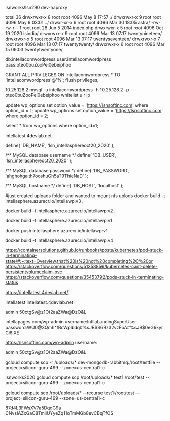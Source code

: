 lsnworks!lsn290
dev-haproxy

total 36
drwxrwxr-x 8 root root 4096 May  8 17:57 ./
drwxrwxr-x 9 root root 4096 May  9 03:01 ../
drwxr-xr-x 6 root root 4096 Mar 30 18:05 astra/
-rw-rw-r-- 1 root root   28 Jun  5  2014 index.php
drwxrwxr-x 5 root root 4096 Oct 19  2020 isindia/
drwxrwxr-x 9 root root 4096 Mar 13 07:17 twentynineteen/
drwxrwxr-x 5 root root 4096 Mar 13 07:17 twentyseventeen/
drwxrwxr-x 7 root root 4096 Mar 13 07:17 twentytwenty/
drwxrwxr-x 6 root root 4096 Mar 15 09:03 twentytwentyone/



db:intellacomwordpress
user:intellacomwordpress
pass:oteo0buZooPei0ebeiphoo

GRANT ALL PRIVILEGES ON intellacomwordpress.* TO 'intellacomwordpress'@'%';
flush privileges;

10.25.128.2
mysql -u  intellacomwordpress -h 10.25.128.2 -p
oteo0buZooPei0ebeiphoo
whitelist u r ip


update wp_options set option_value = 'https://lsnsoftinc.com' where option_id = 1;
update wp_options set option_value = 'https://lsnsoftinc.com' where option_id = 2;

select * from wp_options where option_id=1;

intellatest.4devlab.net

define( 'DB_NAME', 'lsn_intellasphereoct20_2020' );

/** MySQL database username */
define( 'DB_USER', 'lsn_intellasphereoct20_2020' );

/** MySQL database password */
define( 'DB_PASSWORD', 'ahghohgaith7ooshuGh5aT9ThieNaD' );

/** MySQL hostname */
define( 'DB_HOST', 'localhost' );

#just created uploads folder and wanted to mount nfs uplods 
docker build -t intellasphere.azurecr.io/intellawp:v3 .


docker build -t intellasphere.azurecr.io/intellawp:v2 .

docker build -t intellasphere.azurecr.io/intellawp:v1 .



docker push intellasphere.azurecr.io/intellawp:v1 





docker build -t intellasphere.azurecr.io/intellawp:v4

https://containersolutions.github.io/runbooks/posts/kubernetes/pod-stuck-in-terminating-state/#:~:text=Overview,that%20is%20not%20completing%2C%20or
https://stackoverflow.com/questions/51358856/kubernetes-cant-delete-persistentvolumeclaim-pvc
https://stackoverflow.com/questions/35453792/pods-stuck-in-terminating-status

https://intellatest.4devlab.net/

intellatest
intellatest.4devlab.net

admin
50ctgSv@z1O(2aaZWa@DzO&L


intellapages.com/wp-admin
username:IntllaLandingSuperUser
password:WU0@3Qmh^fBcWpIbdq#%sJB$S6Bz32vzEoA#%sJB$0eG6kyrCi6lXE


https://lsnsoftinc.com/wp-admin
username:

admin
50ctgSv@z1O(2aaZWa@DzO&L



gcloud compute scp -r /uploads/* dev-mongodb-rabbitmq:/root/testfile --project=silicon-guru-499 --zone=us-central1-c


lsnworks2020
gcloud compute scp /root/uploads/* test1:/root/test --project=silicon-guru-499 --zone=us-central1-c


gcloud compute scp /root/uploads/* --recurse test1:/root/test --project=silicon-guru-499 --zone=us-central1-c


































87d4L3FWsXV7a5DqoG9a
CNvsIAZxGaC8TmilUYyeZq11oTmMGb8evCBqTfOS












